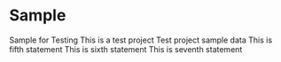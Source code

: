 # Sample
Sample for Testing
This is a test project
Test project sample data
This is fifth statement
This is sixth statement
This is seventh statement
